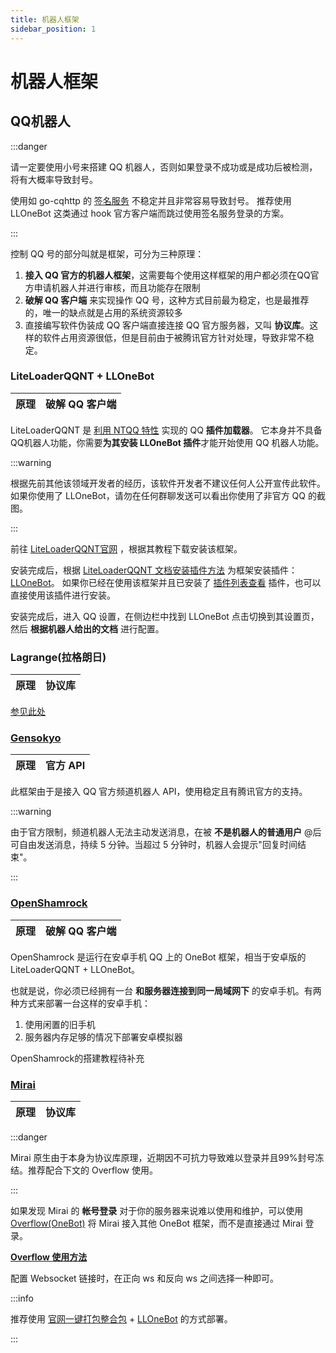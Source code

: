 ```yaml
---
title: 机器人框架
sidebar_position: 1
---
```


# 机器人框架

## QQ机器人

:::danger

请一定要使用小号来搭建 QQ 机器人，否则如果登录不成功或是成功后被检测，将有大概率导致封号。

使用如 go-cqhttp 的 [签名服务](https://mirai.mamoe.net/topic/2373/%E5%85%B3%E4%BA%8E%E7%AD%BE%E5%90%8D%E6%9C%8D%E5%8A%A1) 不稳定并且非常容易导致封号。
推荐使用 LLOneBot 这类通过 hook 官方客户端而跳过使用签名服务登录的方案。

:::

控制 QQ 号的部分叫就是框架，可分为三种原理：

1. **接入 QQ 官方的机器人框架**，这需要每个使用这样框架的用户都必须在QQ官方申请机器人并进行审核，而且功能存在限制
2. **破解 QQ 客户端** 来实现操作 QQ 号，这种方式目前最为稳定，也是最推荐的，唯一的缺点就是占用的系统资源较多
3. 直接编写软件伪装成 QQ 客户端直接连接 QQ 官方服务器，又叫 **协议库**。这样的软件占用资源很低，但是目前由于被腾讯官方针对处理，导致非常不稳定。

### LiteLoaderQQNT + LLOneBot

|原理|破解 QQ 客户端|
|---|:---|

LiteLoaderQQNT 是 [利用 NTQQ 特性](https://github.com/Mrs4s/go-cqhttp/issues/2471) 实现的 QQ **插件加载器**。
它本身并不具备QQ机器人功能，你需要**为其安装 LLOneBot 插件**才能开始使用 QQ 机器人功能。

:::warning

根据先前其他该领域开发者的经历，该软件开发者不建议任何人公开宣传此软件。如果你使用了 LLOneBot，请勿在任何群聊发送可以看出你使用了非官方 QQ 的截图。

:::

前往 [LiteLoaderQQNT官网](https://liteloaderqqnt.github.io/) ，根据其教程下载安装该框架。

安装完成后，根据 [LiteLoaderQQNT 文档安装插件方法](https://liteloaderqqnt.github.io/guide/plugins.html) 为框架安装插件：[LLOneBot](https://github.com/LLOneBot/LLOneBot/tree/main)。
如果你已经在使用该框架并且已安装了 [插件列表查看](https://github.com/ltxhhz/LL-plugin-list-viewer/tree/main) 插件，也可以直接使用该插件进行安装。

安装完成后，进入 QQ 设置，在侧边栏中找到 LLOneBot 点击切换到其设置页，然后 **根据机器人给出的文档** 进行配置。

### Lagrange(拉格朗日)

|原理|协议库|
|---|:---|

[参见此处](https://docs.qq.com/doc/DQ2N2b0JqeUhmWUVa)

### [Gensokyo](https://github.com/Hoshinonyaruko/Gensokyo)

|原理|官方 API|
|---|:---|

此框架由于是接入 QQ 官方频道机器人 API，使用稳定且有腾讯官方的支持。

:::warning

由于官方限制，频道机器人无法主动发送消息，在被 **不是机器人的普通用户** @后可自由发送消息，持续 5 分钟。当超过 5 分钟时，机器人会提示"回复时间结束"。
<!--https://gitee.com/dlcn/dlscq/wikis/%E5%85%B6%E4%BB%96%E6%A1%86%E6%9E%B6/%E5%AE%98%E6%96%B9%E9%A2%91%E9%81%93%E6%9C%BA%E5%99%A8%E4%BA%BA-->
:::

### [OpenShamrock](https://github.com/whitechi73/OpenShamrock)

|原理|破解 QQ 客户端|
|---|:---|

OpenShamrock 是运行在安卓手机 QQ 上的 OneBot 框架，相当于安卓版的 LiteLoaderQQNT + LLOneBot。

也就是说，你必须已经拥有一台 **和服务器连接到同一局域网下** 的安卓手机。有两种方式来部署一台这样的安卓手机：

1. 使用闲置的旧手机
2. 服务器内存足够的情况下部署安卓模拟器

OpenShamrock的搭建教程待补充

### [Mirai](https://mirai.mamoe.net/)

|原理|协议库|
|---|:---|

<!--[Mirai 论坛](https://mirai.mamoe.net/)-->

:::danger

Mirai 原生由于本身为协议库原理，近期因不可抗力导致难以登录并且99%封号冻结。推荐配合下文的 Overflow 使用。

:::

如果发现 Mirai 的 **帐号登录** 对于你的服务器来说难以使用和维护，可以使用 [Overflow(OneBot)](https://github.com/MrXiaoM/Overflow)
将 Mirai 接入其他 OneBot 框架，而不是直接通过 Mirai 登录。

**[Overflow 使用方法](https://github.com/MrXiaoM/Overflow/blob/main/docs/UserManual.md)**

配置 Websocket 链接时，在正向 ws 和反向 ws 之间选择一种即可。

:::info

推荐使用 [官网一键打包整合包](https://mirai.mrxiaom.top/#get-started) + [LLOneBot](#liteloaderqqnt--llonebot) 的方式部署。

:::

<!--[Overflow 主页](https://github.com/MrXiaoM/Overflow)-->

<!--## Kook机器人-->

<!--## Telegram机器人-->
